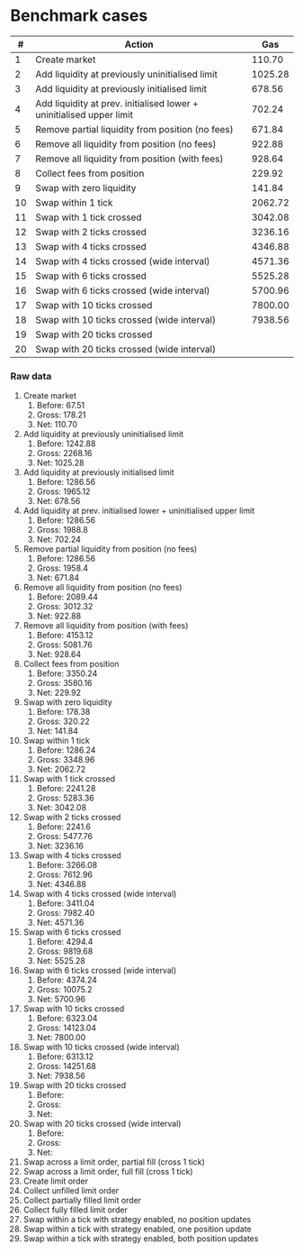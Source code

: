 # Benchmark cases

| #   | Action                                                               | Gas     |
| --- | -------------------------------------------------------------------- | ------- |
| 1   | Create market                                                        | 110.70  |
| 2   | Add liquidity at previously uninitialised limit                      | 1025.28 |
| 3   | Add liquidity at previously initialised limit                        | 678.56  |
| 4   | Add liquidity at prev. initialised lower + uninitialised upper limit | 702.24  |
| 5   | Remove partial liquidity from position (no fees)                     | 671.84  |
| 6   | Remove all liquidity from position (no fees)                         | 922.88  |
| 7   | Remove all liquidity from position (with fees)                       | 928.64  |
| 8   | Collect fees from position                                           | 229.92  |
| 9   | Swap with zero liquidity                                             | 141.84  |
| 10  | Swap within 1 tick                                                   | 2062.72 |
| 11  | Swap with 1 tick crossed                                             | 3042.08 |
| 12  | Swap with 2 ticks crossed                                            | 3236.16 |
| 13  | Swap with 4 ticks crossed                                            | 4346.88 |
| 14  | Swap with 4 ticks crossed (wide interval)                            | 4571.36 |
| 15  | Swap with 6 ticks crossed                                            | 5525.28 |
| 16  | Swap with 6 ticks crossed (wide interval)                            | 5700.96 |
| 17  | Swap with 10 ticks crossed                                           | 7800.00 |
| 18  | Swap with 10 ticks crossed (wide interval)                           | 7938.56 |
| 19  | Swap with 20 ticks crossed                                           |         |
| 20  | Swap with 20 ticks crossed (wide interval)                           |         |

### Raw data

1. Create market
   1. Before: 67.51
   2. Gross: 178.21
   3. Net: 110.70
2. Add liquidity at previously uninitialised limit
   1. Before: 1242.88
   2. Gross: 2268.16
   3. Net: 1025.28
3. Add liquidity at previously initialised limit
   1. Before: 1286.56
   2. Gross: 1965.12
   3. Net: 678.56
4. Add liquidity at prev. initialised lower + uninitialised upper limit
   1. Before: 1286.56
   2. Gross: 1988.8
   3. Net: 702.24
5. Remove partial liquidity from position (no fees)
   1. Before: 1286.56
   2. Gross: 1958.4
   3. Net: 671.84
6. Remove all liquidity from position (no fees)
   1. Before: 2089.44
   2. Gross: 3012.32
   3. Net: 922.88
7. Remove all liquidity from position (with fees)
   1. Before: 4153.12
   2. Gross: 5081.76
   3. Net: 928.64
8. Collect fees from position
   1. Before: 3350.24
   2. Gross: 3580.16
   3. Net: 229.92
9. Swap with zero liquidity
   1. Before: 178.38
   2. Gross: 320.22
   3. Net: 141.84
10. Swap within 1 tick
    1. Before: 1286.24
    2. Gross: 3348.96
    3. Net: 2062.72
11. Swap with 1 tick crossed
    1. Before: 2241.28
    2. Gross: 5283.36
    3. Net: 3042.08
12. Swap with 2 ticks crossed
    1. Before: 2241.6
    2. Gross: 5477.76
    3. Net: 3236.16
13. Swap with 4 ticks crossed
    1. Before: 3266.08
    2. Gross: 7612.96
    3. Net: 4346.88
14. Swap with 4 ticks crossed (wide interval)
    1. Before: 3411.04
    2. Gross: 7982.40
    3. Net: 4571.36
15. Swap with 6 ticks crossed
    1. Before: 4294.4
    2. Gross: 9819.68
    3. Net: 5525.28
16. Swap with 6 ticks crossed (wide interval)
    1. Before: 4374.24
    2. Gross: 10075.2
    3. Net: 5700.96
17. Swap with 10 ticks crossed
    1. Before: 6323.04
    2. Gross: 14123.04
    3. Net: 7800.00
18. Swap with 10 ticks crossed (wide interval)
    1. Before: 6313.12
    2. Gross: 14251.68
    3. Net: 7938.56
19. Swap with 20 ticks crossed
    1. Before:
    2. Gross:
    3. Net:
20. Swap with 20 ticks crossed (wide interval)
    1. Before:
    2. Gross:
    3. Net:
21. Swap across a limit order, partial fill (cross 1 tick)
22. Swap across a limit order, full fill (cross 1 tick)
23. Create limit order
24. Collect unfilled limit order
25. Collect partially filled limit order
26. Collect fully filled limit order
27. Swap within a tick with strategy enabled, no position updates
28. Swap within a tick with strategy enabled, one position update
29. Swap within a tick with strategy enabled, both position updates
